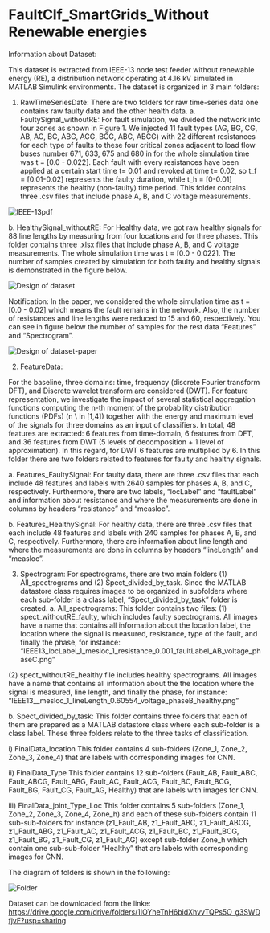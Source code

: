 # FaultClf_SmartGrids_Without Renewable energies

Information about Dataset:

This dataset is extracted from IEEE-13 node test feeder without renewable energy (RE), a distribution network operating at 4.16 kV simulated in MATLAB Simulink environments. The dataset is organized in 3 main folders:

1. RawTimeSeriesDate:
There are two folders for raw time-series data one contains raw faulty data and the other health data.
   a. FaultySignal_withoutRE:
   For fault simulation, we divided the network into four zones as shown in Figure 1. We injected 11 fault types (AG, BG, CG, AB, AC, BC, ABG, ACG, BCG, ABC, ABCG)  with 22 different resistances for each type of faults to these four critical zones adjacent to load flow buses number 671, 633, 675 and 680 in for the whole simulation time was t = [0.0 - 0.022]. Each fault with every resistances have been applied at a certain start time t= 0.01 and revoked at time t= 0.02, so t_f = [0.01-0.02] represents the faulty duration, while t_h = [0-0.01] represents the healthy (non-faulty) time period.
This folder contains three .csv files that include phase A, B, and C voltage measurements. 

![IEEE-13pdf](https://user-images.githubusercontent.com/38736959/154933815-8bb93d98-f34e-4024-a24b-6efa221d2696.png)

   b. HealthySignal_withoutRE:
For Healthy data, we got raw healthy signals for 88 line lengths by measuring from four locations and for three phases. This folder contains three .xlsx files that include phase A, B, and C voltage measurements. The whole simulation time was t = [0.0 - 0.022].
The number of samples created by simulation for both faulty and healthy signals is demonstrated in the figure below.

![Design of dataset](https://user-images.githubusercontent.com/38736959/154936004-ce2987b0-b0bc-4a0e-acac-7ec23b162b6f.png)

Notification:
In the paper, we considered the whole simulation time as t = [0.0 - 0.02] which means the fault remains in the network. Also, the number of resistances and line lengths were reduced to 15 and 60, respectively. You can see in figure below the number of samples for the rest data “Features” and “Spectrogram”.

![Design of dataset-paper](https://user-images.githubusercontent.com/38736959/154936641-fb2459d7-4cd4-4dcd-8ab0-cefc445df228.png)

2. FeatureData:

For the baseline, three domains: time, frequency (discrete Fourier transform DFT), and Discrete wavelet transform are considered (DWT). For feature representation, we investigate the impact of several statistical aggregation functions computing the n-th moment of the probability distribution functions (PDFs) (n \ in [1,4]) together with the energy and maximum level of the signals for three domains as an input of classifiers. 
In total, 48 features are extracted: 6 features from time-domain, 6 features from DFT, and 36 features from DWT (5 levels of decomposition + 1 level of approximation). In this regard, for DWT 6 features are multiplied by 6.
In this folder there are two folders related to features for faulty and healthy signals.

   a. Features_FaultySignal:
   For faulty data, there are three .csv files that each include 48 features and labels with 2640 samples for phases A, B, and C, respectively. Furthermore,     there are two labels, “locLabel” and “faultLabel” and information about resistance and where the measurements are done in columns by headers “resistance”  and “measloc”.
   
   b. Features_HealthySignal:
For healthy data, there are three .csv files that each include 48 features and labels with 240 samples for phases A, B, and C, respectively. Furthermore, there are information about line length and where the measurements are done in columns by headers “lineLength” and “measloc”.


3. Spectrogram:
For spectrograms, there are two main folders (1) All_spectrograms and (2) Spect_divided_by_task. Since the MATLAB datastore class requires images to be organized in subfolders where each sub-folder is a class label, “Spect_divided_by_task” folder is created. 
   a. All_spectrograms:
This folder contains two files:
(1) spect_withoutRE_faulty, which includes faulty spectrograms. All images have a name that contains all information about the location label, the location where the signal is measured, resistance, type of the fault, and finally the phase, for instance:
“IEEE13_locLabel_1_mesloc_1_resistance_0.001_faultLabel_AB_voltage_phaseC.png”

(2) spect_withoutRE_healthy file includes healthy spectrograms. All images have a name that contains all information about the the location where the signal is measured, line length, and finally the phase, for instance:
“IEEE13__mesloc_1_lineLength_0.60554_voltage_phaseB_healthy.png”

   b. Spect_divided_by_task:
This folder contains three folders that each of them are prepared as a MATLAB datastore class where each sub-folder is a class label. These three folders relate to the three tasks of classification.

i) FinalData_location
This folder contains 4 sub-folders (Zone_1, Zone_2, Zone_3, Zone_4) that are labels with corresponding images for CNN.

ii) FinalData_Type
This folder contains 12 sub-folders (Fault_AB, Fault_ABC, Fault_ABCG, Fault_ABG, Fault_AC, Fault_ACG, Fault_BC, Fault_BCG, Fault_BG, Fault_CG, Fault_AG, Healthy) that are labels with images for CNN.

iii) FinalData_joint_Type_Loc
This folder contains 5 sub-folders (Zone_1, Zone_2, Zone_3, Zone_4, Zone_h) and each of these sub-folders contain 11 sub-sub-folders for instance (z1_Fault_AB, z1_Fault_ABC, z1_Fault_ABCG, z1_Fault_ABG, z1_Fault_AC, z1_Fault_ACG, z1_Fault_BC, z1_Fault_BCG, z1_Fault_BG, z1_Fault_CG, z1_Fault_AG) except sub-folder Zone_h which contain one sub-sub-folder “Healthy”  that are labels with corresponding images for CNN.


The diagram of folders is shown in the following:

![Folder](https://user-images.githubusercontent.com/38736959/154938716-09e429f1-a5a1-41f0-86fb-57619eb3d92f.png)

Dataset can be downloaded from the linke: https://drive.google.com/drive/folders/1IOYheTnH6bidXhvvTQPs5O_g3SWDfjvF?usp=sharing
